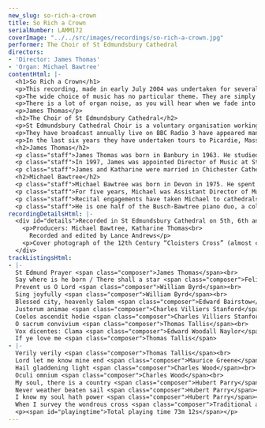 ```yaml
---
new_slug: so-rich-a-crown
title: So Rich a Crown
serialNumber: LAMM172
coverImage: "../../src/images/recordings/so-rich-a-crown.jpg"
performer: The Choir of St Edmundsbury Cathedral
directors:
- 'Director: James Thomas'
- 'Organ: Michael Bawtree'
contentHtml: |-
  <h1>So Rich a Crown</h1>
  <p>This recording, made in early July 2004 was undertaken for several reasons. It provides each singer (and his family) with a permanent record of his time in the Cathedral Choir; it provides visitors to our Cathedral with a memento of their journey to Bury St Edmunds; and it enables us, in due course, to raise sufficient funds to make another in two years’ time.</p>
  <p>The wide choice of music has no particular theme. They are simply pieces we enjoyed singing and wanted to record. A couple of requests from our clergy and congregation have been incorporated, as have one or two rarities (the first recording of the St Edmund Prayer, for instance, sung here for canonical occasions and the like. The words are by our former Precentor, now Bishop of Argyll and the Isles), and several old favourites.</p>
  <p>There is a lot of organ noise, as you will hear when we fade into the accompanied items. Plans are afoot to restore and complete the instrument, which you can read about on our <a href="https://web.archive.org/web/20120720021306/http://www.stedscathedral.co.uk/">website.</a></p>
  <p>James Thomas</p>
  <h2>The Choir of St Edmundsbury Cathedral</h2>
  <p>St Edmundsbury Cathedral Choir is a voluntary organisation working to the highest standards to provide music for the worship in St Edmundsbury Cathedral. The boys attend many different local primary and middle schools, although about half attend St James’s Middle School in the town. They rehearse most mornings before school, and twice a week after school. The Lay Clerks come from many different walks of life; all are volunteers. The full choir sings four services a week, the boys sing an extra one each week on their own and rehearse most mornings before school. On top of this considerable commitment, the Cathedral Choir also provides music for special civic and diocesan events, termly visits to parishes in the diocese, and occasional concerts.</p>
  <p>They have broadcast annually live on BBC Radio 3 have appeared many times on Radio 4, and live on national television.</p>
  <p>In the last six years they have undertaken tours to Picardie, Massachusetts, and Washington DC &amp; Virginia. The Friends of the Cathedral Choir are extremely active in helping to raise funds for such undertakings.</p>
  <h2>James Thomas</h2>
  <p class="staff">James Thomas was born in Banbury in 1963. He studied music at Gonville and Caius College, Cambridge, where he was Organ Scholar. During this period he received organ tuition from Nicolas Kynaston, and gained the Fellowship of the Royal College of Organists in 1986 winning the Dixon Prize for extemporisation. After a year at Homerton College studying for the Post Graduate Certificate in Education, James lived in Caen, Normandy, for two years, as assistant teacher of choral singing at the Conservatoire. During this time he studied the organ in Rouen (on Tuesdays) with Louis Thiry, gaining a Premier Prix de Perféctionnment. Moving back to the UK in 1988, James was Assistant Organist at Blackburn Cathedral, and later Assistant Director of Music at St Wilfrid’s High School. He then moved to Chichester Cathedral in 1991, again as Assistant Organist, and Director of Music at the Prebendal School (the Cathedral’s Choir School).</p>
  <p class="staff">In 1997, James was appointed Director of Music at St Edmundsbury Cathedral. The choir is a voluntary one, there being no choir school. Nevertheless, they manage to achieve enviably high standards and do all the sorts of things that people expect Cathedral Choirs to do. From 1998 - 2004, James conducted the Cambridgeshire Choral Society.</p>
  <p class="staff">James and Katharine were married in Chichester Cathedral in 1993. Katharine, herself an highly accomplished musician (formerly Organ Scholar of Lady Margaret Hall, Oxford), was daughter of one of James’s music teachers at Prebendal. They have three daughters.</p>
  <h2>Michael Bawtree</h2>
  <p class="staff">Michael Bawtree was born in Devon in 1975. He spent the year before university as Assistant Organist at King's School in Auckland, New Zealand. In 1994 he became Organ Scholar at Christ's College, Cambridge University, and graduated with a degree in music in 1997; earlier the same year, Michael became a Fellow of the Royal College of Organists, winning three prizes as a result of the examinations. Whilst in Cambridge he travelled extensively, performing with the Chapel Choir in Switzerland, France, Ireland, Hong Kong, New Zealand and Canada.</p>
  <p class="staff">For five years, Michael was Assistant Director of Music at St Edmundsbury Cathedral. With the Cathedral Choir, he broadcast frequently on BBC Radio 3 and 4, toured to Washington and New England, and made three CD recordings. In addition to his Cathedral work, Michael was heavily involved in the choral and orchestral life of the county. In September 2004, he moved to Glasgow to take up a two-year postgraduate scholarship at the Royal Scottish Academy of Music and Drama studying orchestral conducting.</p>
  <p class="staff">Recital engagements have taken Michael to cathedrals across the British Isles (including Westminster, St Paul's, Carlisle, Dublin, Edinburgh, Hereford and Truro), as well as to New England, Bermuda and Switzerland. In September 2003, he was invited to perform in Copenhagen as part of a festival of English music. Future engagements include concerts in San Francisco, Richmond VA and Washington National Cathedral.</p>
  <p class="staff">He is one half of the Busch-Bawtree piano duo, a collaboration with American composer Richard Busch which has recently included duet recitals in Massachusetts and East Anglia. Outside his musical life, he has a passion for travel and enjoys photography and reading, when time allows!</p>
recordingDetailsHtml: |-
  <div id="details">Recorded in St Edmundsbury Cathedral on 5th, 6th and 7th July 2004 by kind permission of the Dean and Chapter.
    <p>Producers: Michael Bawtree, Katharine Thomas<br>
      Recorded and edited by Lance Andrews</p>
    <p>Cover photograph of the 12th Century “Cloisters Cross” (almost certainly carved in Bury St Edmunds) by kind permission of the Metropolitan Museum of Art, New York</p>
  </div>
trackListingsHtml:
- |-
  St Edmund Prayer <span class="composer">James Thomas</span><br>
  Say where is he born / There shall a star <span class="composer">Felix Mendelssohn</span><br>
  Prevent us O Lord <span class="composer">William Byrd</span><br>
  Sing joyfully <span class="composer">William Byrd</span><br>
  Blessed city, heavenly Salem <span class="composer">Edward Bairstow</span><br>
  Justorum animae <span class="composer">Charles Villiers Stanford</span><br>
  Coelos ascendit hodie <span class="composer">Charles Villiers Stanford</span><br>
  O sacrum convivium <span class="composer">Thomas Tallis</span><br>
  Vox dicentes: Clama <span class="composer">Edward Woodall Naylor</span><br>
  If ye love me <span class="composer">Thomas Tallis</span>
- |-
  Verily verily <span class="composer">Thomas Tallis</span><br>
  Lord let me know mine end <span class="composer">Maurice Greene</span><br>
  Hail gladdening light <span class="composer">Charles Wood</span><br>
  Oculi omnium <span class="composer">Charles Wood</span><br>
  My soul, there is a country <span class="composer">Hubert Parry</span><br>
  Never weather beaten sail <span class="composer">Hubert Parry</span><br>
  I know my soul hath power <span class="composer">Hubert Parry</span><br>
  When I survey the wondrous cross <span class="composer">Traditional adapted Edward Miller</span>
  <p><span id="playingtime">Total playing time 73m 12s</span></p>
---
```


